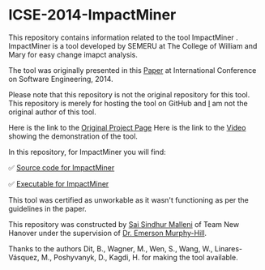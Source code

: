 # ICSE-2014-ImpactMiner

This repository contains information related to the tool ImpactMiner . ImpactMiner is a tool developed by SEMERU at The College of William and Mary for easy change imapct analysis.

The tool was originally presented in this [Paper](http://www.cs.wm.edu/~denys/pubs/ImpactMiner_ICSE'14_CRC.pdf) at International Conference on Software Engineering, 2014.

Please note that this repository is not the original repository for this tool. This repository is merely for hosting the tool on GitHub and [I](https://github.com/smallen3) am not the original author of this tool.

Here is the link to the [Original Project Page](http://www.cs.wm.edu/semeru/ImpactMiner/)
Here is the link to the [Video](http://www.cs.wm.edu/semeru/ImpactMiner/) showing the demonstration of the tool.

In this repository, for ImpactMiner you will find:

 :white_check_mark: [Source code for ImpactMiner](http://www.cs.wm.edu/semeru/ImpactMiner/ImpactMiner-SRC.zip)
 
 :white_check_mark: [Executable for ImpactMiner](http://www.cs.wm.edu/semeru/ImpactMiner/edu.wm.ImpactMiner_0.6.0.jar)
 
 This tool was certified as unworkable as it wasn't functioning as per the guidelines in the paper.

This repository was constructed by [Sai Sindhur Malleni](https://github.com/smallen3) of Team New Hanover under the supervision of [Dr. Emerson Murphy-Hill](https://github.com/CaptainEmerson).

Thanks to the authors Dit, B., Wagner, M., Wen, S., Wang, W., Linares-Vásquez, M., Poshyvanyk, D., Kagdi, H.
for making the tool available.
